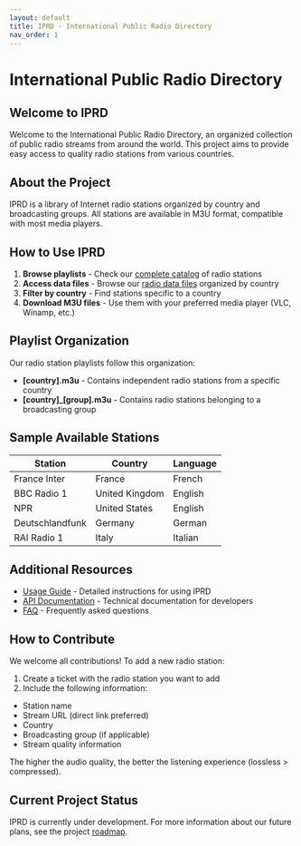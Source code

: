 ```yaml
---
layout: default
title: IPRD - International Public Radio Directory
nav_order: 1
---
```


# International Public Radio Directory

## Welcome to IPRD

Welcome to the International Public Radio Directory, an organized collection of public radio streams from around the world. This project aims to provide easy access to quality radio stations from various countries.

## About the Project

IPRD is a library of Internet radio stations organized by country and broadcasting groups. All stations are available in M3U format, compatible with most media players.

## How to Use IPRD

1. **Browse playlists** - Check our [complete catalog](./catalog.md) of radio stations
2. **Access data files** - Browse our [radio data files](./data_files.md) organized by country
3. **Filter by country** - Find stations specific to a country
4. **Download M3U files** - Use them with your preferred media player (VLC, Winamp, etc.)

## Playlist Organization

Our radio station playlists follow this organization:

- **[country].m3u** - Contains independent radio stations from a specific country
- **[country]_[group].m3u** - Contains radio stations belonging to a broadcasting group

## Sample Available Stations

| Station | Country | Language |
|---------|---------|----------|
| France Inter | France | French |
| BBC Radio 1 | United Kingdom | English |
| NPR | United States | English |
| Deutschlandfunk | Germany | German |
| RAI Radio 1 | Italy | Italian |

## Additional Resources

- [Usage Guide](./usage.md) - Detailed instructions for using IPRD
- [API Documentation](./api.md) - Technical documentation for developers
- [FAQ](./faq.md) - Frequently asked questions

## How to Contribute

We welcome all contributions! To add a new radio station:

1. Create a ticket with the radio station you want to add
2. Include the following information:
  - Station name
  - Stream URL (direct link preferred)
  - Country
  - Broadcasting group (if applicable)
  - Stream quality information

The higher the audio quality, the better the listening experience (lossless > compressed).

## Current Project Status

IPRD is currently under development. For more information about our future plans, see the project [roadmap](./roadmap.md).